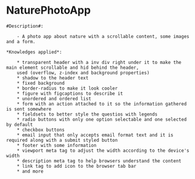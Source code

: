 # NaturePhotoApp
 
    #Description#:
        
        - A photo app about nature with a scrollable content, some images and a form.

    *Knowledges applied*:

        * transparent header with a inv div right under it to make the main element scrollable and hid behind the header, 
        used (overflow, z-index and background properties)
        * shadow to the header text
        * fixed background
        * border-radius to make it look cooler
        * figure with figcaptions to describe it
        * unordered and ordered list 
        * form with an action attached to it so the information gathered is sent somewhere
        * fieldsets to better style the questios with legends
        * radio buttons with only one option selectable and one selected by default
        * checkbox buttons 
        * email input that only accepts email format text and it is required along with a submit styled button
        * footer with some information
        * viewport meta tag to adjust the width according to the device's width
        * description meta tag to help browsers understand the content
        * link tag to add icon to the browser tab bar
        * and more
